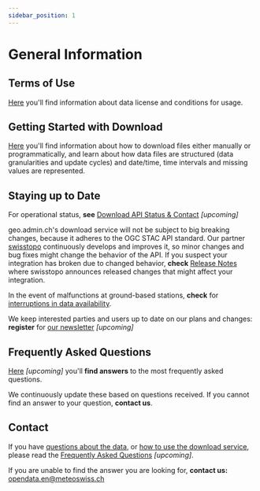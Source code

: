 ```yaml
---
sidebar_position: 1
---
```


# General Information

## Terms of Use
[Here](https://meteoswiss.github.io/opendata-terms-of-use/) you'll find information about data license and conditions for usage.

## Getting Started with Download
[Here](https://meteoswiss.github.io/opendata-download/) you'll find information about how to download files either manually or programmatically, and learn about how data files are structured (data granularities and update cycles) and date/time, time intervals and missing values are represented.

## Staying up to Date
For operational status, **see** [Download API Status & Contact](https://github.com/MeteoSwiss/opendata-status/blob/main/README.md) *[upcoming]*

geo.admin.ch's download service will not be subject to big breaking changes, because it adheres to the OGC STAC API standard. Our partner [swisstopo](https://www.swisstopo.admin.ch/en) continuously develops and improves it, so minor changes and bug fixes might change the behavior of the API. If you suspect your integration has broken due to changed behavior, **check** [Release Notes](https://api3.geo.admin.ch/releasenotes/index.html) where swisstopo announces released changes that might affect your integration.

In the event of malfunctions at ground-based stations, **check** for [interruptions in data availability](https://www.meteoswiss.admin.ch/services-and-publications/applications/data-availability.html).

We keep interested parties and users up to date on our plans and changes: **register** for [our newsletter](#upcoming) *[upcoming]*

## Frequently Asked Questions
[Here](#upcoming) *[upcoming]* you'll **find answers** to the most frequently asked questions. 

We continuously update these based on questions received. If you cannot find an answer to your question, **contact us**.

## Contact
If you have [questions about the data](#a---ground-based-measurements), or [how to use the download service](https://github.com/MeteoSwiss/opendata-download/blob/main/README.md), please read the [Frequently Asked Questions](#upcoming) *[upcoming]*. 

If you are unable to find the answer you are looking for, **contact us:** [opendata.en@meteoswiss.ch](mailto:opendata.en@meteoswiss.ch)
